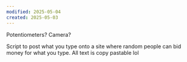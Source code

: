 ```yaml
---
modified: 2025-05-04
created: 2025-05-03
---
```

Potentiometers? Camera?

Script to post what you type onto a site where random people can bid money for what you type. All text is copy pastable lol
